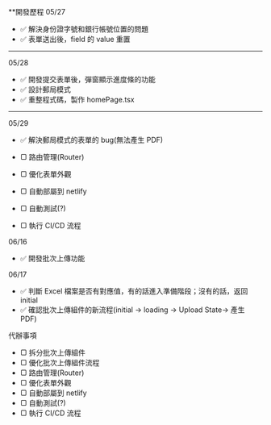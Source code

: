 \*\*開發歷程
05/27

- ✅ 解決身份證字號和銀行帳號位置的問題
- ✅ 表單送出後，field 的 value 重置

---

05/28

- ✅ 開發提交表單後，彈窗顯示進度條的功能
- ✅ 設計郵局模式
- ✅ 重整程式碼，製作 homePage.tsx

---

05/29

- ✅ 解決郵局模式的表單的 bug(無法產生 PDF)

- ▢ 路由管理(Router)
- ▢ 優化表單外觀
- ▢ 自動部屬到 netlify
- ▢ 自動測試(?)
- ▢ 執行 CI/CD 流程

06/16

- ✅ 開發批次上傳功能

06/17

- ✅ 判斷 Excel 檔案是否有對應值，有的話進入準備階段；沒有的話，返回 initial
- ✅ 確認批次上傳組件的新流程(initial → loading → Upload State→ 產生 PDF)

代辦事項

- ▢ 拆分批次上傳組件
- ▢ 優化批次上傳組件流程
- ▢ 路由管理(Router)
- ▢ 優化表單外觀
- ▢ 自動部屬到 netlify
- ▢ 自動測試(?)
- ▢ 執行 CI/CD 流程

